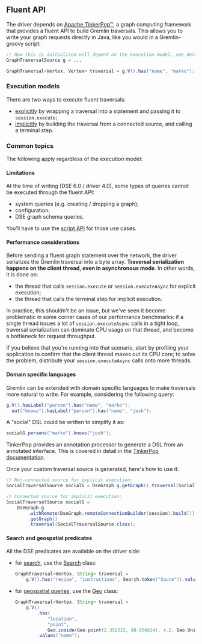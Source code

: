 ## Fluent API

The driver depends on [Apache TinkerPop™], a graph computing framework that provides a fluent API to
build Gremlin traversals. This allows you to write your graph requests directly in Java, like you
would in a Gremlin-groovy script:

```java
// How this is initialized will depend on the execution model, see details below
GraphTraversalSource g = ...

GraphTraversal<Vertex, Vertex> traversal = g.V().has("name", "marko");
```

### Execution models

There are two ways to execute fluent traversals:

* [explicitly](explicit/) by wrapping a traversal into a statement and passing it to
  `session.execute`;
* [implicitly](implicit/) by building the traversal from a connected source, and calling a
  terminal step.

### Common topics

The following apply regardless of the execution model:

#### Limitations

At the time of writing (DSE 6.0 / driver 4.0), some types of queries cannot be executed through the
fluent API:

* system queries (e.g. creating / dropping a graph);
* configuration;
* DSE graph schema queries.

You'll have to use the [script API](../script) for those use cases.

#### Performance considerations

Before sending a fluent graph statement over the network, the driver serializes the Gremlin
traversal into a byte array. **Traversal serialization happens on the client thread, even in
asynchronous mode**. In other words, it is done on:

* the thread that calls `session.execute` or `session.executeAsync` for explicit execution;
* the thread that calls the terminal step for implicit execution.

In practice, this shouldn't be an issue, but we've seen it become problematic in some corner cases
of our performance benchmarks: if a single thread issues a lot of `session.executeAsync` calls in a 
tight loop, traversal serialization can dominate CPU usage on that thread, and become a bottleneck
for request throughput.

If you believe that you're running into that scenario, start by profiling your application to
confirm that the client thread maxes out its CPU core; to solve the problem, distribute your
`session.executeAsync` calls onto more threads.

#### Domain specific languages

Gremlin can be extended with domain specific languages to make traversals more natural to write. For
example, considering the following query:

```java
g.V().hasLabel("person").has("name", "marko").
  out("knows").hasLabel("person").has("name", "josh");
```

A "social" DSL could be written to simplify it as:

```java
socialG.persons("marko").knows("josh");
```

TinkerPop provides an annotation processor to generate a DSL from an annotated interface. This is
covered in detail in the [TinkerPop documentation][TinkerPop DSL].

Once your custom traversal source is generated, here's how to use it: 

```java
// Non-connected source for explicit execution:
SocialTraversalSource socialG = DseGraph.g.getGraph().traversal(SocialTraversalSource.class);

// Connected source for implicit execution:
SocialTraversalSource socialG =
    DseGraph.g
        .withRemote(DseGraph.remoteConnectionBuilder(session).build())
        .getGraph()
        .traversal(SocialTraversalSource.class);
```

#### Search and geospatial predicates

All the DSE predicates are available on the driver side:

* for [search][DSE search], use the [Search] class:

    ```java
    GraphTraversal<Vertex, String> traversal =
        g.V().has("recipe", "instructions", Search.token("Saute")).values("name");
    ```
    
* for [geospatial queries][DSE geo], use the [Geo] class:

    ```java
    GraphTraversal<Vertex, String> traversal =
        g.V()
            .has(
                "location",
                "point",
                Geo.inside(Geo.point(2.352222, 48.856614), 4.2, Geo.Unit.DEGREES))
            .values("name");
    ```

[Search]: https://docs.datastax.com/en/drivers/java/4.11/com/datastax/dse/driver/api/core/graph/predicates/Search.html
[Geo]:    https://docs.datastax.com/en/drivers/java/4.11/com/datastax/dse/driver/api/core/graph/predicates/Geo.html

[Apache TinkerPop™]: http://tinkerpop.apache.org/
[TinkerPop DSL]: http://tinkerpop.apache.org/docs/current/reference/#dsl
[DSE search]: https://docs.datastax.com/en/dse/6.0/dse-dev/datastax_enterprise/graph/using/useSearchIndexes.html
[DSE geo]: https://docs.datastax.com/en/dse/6.0/dse-dev/datastax_enterprise/graph/using/queryGeospatial.html
